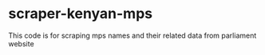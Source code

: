 # scraper-kenyan-mps
This code is for scraping mps names and their related data from parliament website
